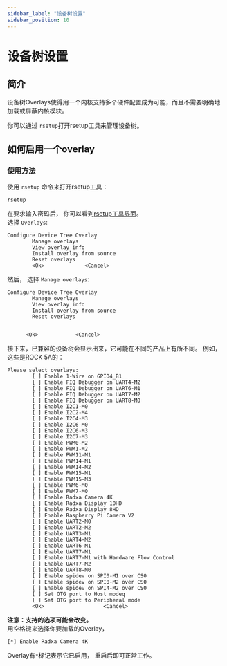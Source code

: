 ```yaml
---
sidebar_label: "设备树设置"
sidebar_position: 10
---
```


# 设备树设置

## 简介

设备树Overlays使得用一个内核支持多个硬件配置成为可能，而且不需要明确地加载或屏蔽内核模块。

你可以通过 `rsetup`打开rsetup工具来管理设备树。

## 如何启用一个overlay

### 使用方法

使用 `rsetup` 命令来打开rsetup工具：

```
rsetup
```

在要求输入密码后， 你可以看到[rsetup工具界面](rsetup-tool)。  
选择 `Overlays`:

```
Configure Device Tree Overlay
        Manage overlays
        View overlay info
        Install overlay from source
        Reset overlays
        <Ok>             <Cancel>
```

然后， 选择 `Manage overlays`:

```
Configure Device Tree Overlay
        Manage overlays
        View overlay info
        Install overlay from source
        Reset overlays


      <Ok>            <Cancel>
```

接下来，已兼容的设备树会显示出来，它可能在不同的产品上有所不同。
例如，这些是ROCK 5A的：

```
Please select overlays:
        [ ] Enable 1-Wire on GPIO4_B1
        [ ] Enable FIQ Debugger on UART4-M2
        [ ] Enable FIQ Debugger on UART6-M1
        [ ] Enable FIQ Debugger on UART7-M2
        [ ] Enable FIQ Debugger on UART8-M0
        [ ] Enable I2C1-M0
        [ ] Enable I2C2-M4
        [ ] Enable I2C4-M3
        [ ] Enable I2C6-M0
        [ ] Enable I2C6-M3
        [ ] Enable I2C7-M3
        [ ] Enable PWM0-M2
        [ ] Enable PWM1-M2
        [ ] Enable PWM11-M1
        [ ] Enable PWM14-M1
        [ ] Enable PWM14-M2
        [ ] Enable PWM15-M1
        [ ] Enable PWM15-M3
        [ ] Enable PWM6-M0
        [ ] Enable PWM7-M0
        [ ] Enable Radxa Camera 4K
        [ ] Enable Radxa Display 10HD
        [ ] Enable Radxa Display 8HD
        [ ] Enable Raspberry Pi Camera V2
        [ ] Enable UART2-M0
        [ ] Enable UART2-M2
        [ ] Enable UART3-M1
        [ ] Enable UART4-M2
        [ ] Enable UART6-M1
        [ ] Enable UART7-M1
        [ ] Enable UART7-M1 with Hardware Flow Control
        [ ] Enable UART7-M2
        [ ] Enable UART8-M0
        [ ] Enable spidev on SPI0-M1 over CS0
        [ ] Enable spidev on SPI0-M2 over CS0
        [ ] Enable spidev on SPI4-M2 over CS0
        [ ] Set OTG port to Host modeq
        [ ] Set OTG port to Peripheral mode
        <Ok>                   <Cancel>
```

**注意：支持的选项可能会改变。**  
用空格键来选择你要加载的Overlay，

```
[*] Enable Radxa Camera 4K
```

Overlay有`*`标记表示它已启用， 重启后即可正常工作。
